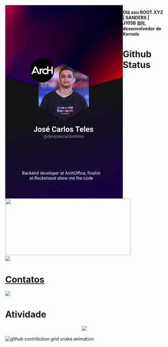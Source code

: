 <img align="left" src="./assets/info.png">
 <p><strong>Olá sou ROOT.XYZ | SANDERS | J105B 🇧🇷, desenvolvedor de Kernels</strong></p>
 
<h1>Github Status</h1>
 <a href="https://www.github.com/SrRoot2022">
 <img width="400px" height="180em" src="https://github-readme-stats.vercel.app/api?username=SrRoot2022&show_icons=true&theme=dark&include_all_commits=true&count_private=true"/><br/>
  <img height="180em" src="https://github-readme-stats.vercel.app/api/top-langs/?username=SrRoot2022&layout=compact&langs_count=16&theme=dark"/>
</div>
<h1>Contatos</h1>
<div>
 <a href="https://t.me/Root2022/"><img width="98px" src="https://img.shields.io/badge/TikTok-000000?style=for-the-badge&logo=tiktok&logoColor=white"></a>
</div>

<h1>Atividade</h1>
<!-- visitors count  -->

<p align="center" >   
  <img src="https://profile-counter.glitch.me/SrRoot2022/count.svg" />  
</p>

<!-- github workflow  -->

 ![github contribution grid snake animation](https://raw.githubusercontent.com/SrRoot2022/SrRoot2022/output/github-contribution-grid-snake.svg)

